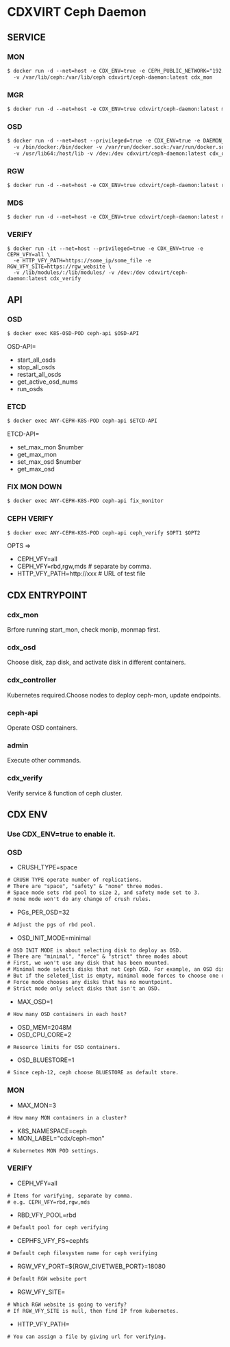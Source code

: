 # CDXVIRT Ceph Daemon

## SERVICE
### MON
```txt
$ docker run -d --net=host -e CDX_ENV=true -e CEPH_PUBLIC_NETWORK="192.168.0.0/24" \
  -v /var/lib/ceph:/var/lib/ceph cdxvirt/ceph-daemon:latest cdx_mon
```
### MGR
```txt
$ docker run -d --net=host -e CDX_ENV=true cdxvirt/ceph-daemon:latest mgr
```
### OSD
```txt
$ docker run -d --net=host --privileged=true -e CDX_ENV=true -e DAEMON_VERSION=cdxvirt/ceph-daemon:latest \
  -v /bin/docker:/bin/docker -v /var/run/docker.sock:/var/run/docker.sock \
  -v /usr/lib64:/host/lib -v /dev:/dev cdxvirt/ceph-daemon:latest cdx_osd
```
### RGW
```txt
$ docker run -d --net=host -e CDX_ENV=true cdxvirt/ceph-daemon:latest rgw
```
### MDS
```txt
$ docker run -d --net=host -e CDX_ENV=true cdxvirt/ceph-daemon:latest mds
```
### VERIFY
```
$ docker run -it --net=host --privileged=true -e CDX_ENV=true -e CEPH_VFY=all \
  -e HTTP_VFY_PATH=https://some_ip/some_file -e RGW_VFY_SITE=https://rgw_website \
  -v /lib/modules/:/lib/modules/ -v /dev:/dev cdxvirt/ceph-daemon:latest cdx_verify
```

## API
### OSD
```txt
$ docker exec K8S-OSD-POD ceph-api $OSD-API
```
OSD-API=
- start_all_osds
- stop_all_osds
- restart_all_osds
- get_active_osd_nums
- run_osds

### ETCD
```txt
$ docker exec ANY-CEPH-K8S-POD ceph-api $ETCD-API
```
ETCD-API=
- set_max_mon $number
- get_max_mon
- set_max_osd $number
- get_max_osd

### FIX MON DOWN
```txt
$ docker exec ANY-CEPH-K8S-POD ceph-api fix_monitor
```

### CEPH VERIFY
```txt
$ docker exec ANY-CEPH-K8S-POD ceph-api ceph_verify $OPT1 $OPT2
```
OPTS =>
- CEPH_VFY=all
- CEPH_VFY=rbd,rgw,mds # separate by comma.
- HTTP_VFY_PATH=http://xxx # URL of test file

## CDX ENTRYPOINT
### cdx_mon
Brfore running start_mon, check monip, monmap first.
### cdx_osd
Choose disk, zap disk, and activate disk in different containers.
### cdx_controller
Kubernetes required.Choose nodes to deploy ceph-mon, update endpoints.
### ceph-api
Operate OSD containers.
### admin
Execute other commands.
### cdx_verify
Verify service & function of ceph cluster.

## CDX ENV
### Use CDX_ENV=true to enable it.
### OSD
- CRUSH_TYPE=space
```txt
# CRUSH TYPE operate number of replications.
# There are "space", "safety" & "none" three modes.
# Space mode sets rbd pool to size 2, and safety mode set to 3.
# none mode won't do any change of crush rules.
```
- PGs_PER_OSD=32
```txt
# Adjust the pgs of rbd pool.
```
- OSD_INIT_MODE=minimal
```txt
# OSD INIT MODE is about selecting disk to deploy as OSD.
# There are "minimal", "force" & "strict" three modes about
# First, we won't use any disk that has been mounted.
# Minimal mode selects disks that not Ceph OSD. For example, an OSD disk from other won't be select.
# But if the seleted_list is empty, minimal mode forces to choose one disk.
# Force mode chooses any disks that has no mountpoint.
# Strict mode only select disks that isn't an OSD.
```
- MAX_OSD=1
```txt
# How many OSD containers in each host?
```
- OSD_MEM=2048M
- OSD_CPU_CORE=2
```txt
# Resource limits for OSD containers.
```
- OSD_BLUESTORE=1
```txt
# Since ceph-12, ceph choose BLUESTORE as default store.
```
### MON
- MAX_MON=3
```txt
# How many MON containers in a cluster?
```
- K8S_NAMESPACE=ceph
- MON_LABEL="cdx/ceph-mon"
```txt
# Kubernetes MON POD settings.
```
### VERIFY
- CEPH_VFY=all
```txt
# Items for varifying, separate by comma.
# e.g. CEPH_VFY=rbd,rgw,mds
```
- RBD_VFY_POOL=rbd
```txt
# Default pool for ceph verifying
```
- CEPHFS_VFY_FS=cephfs
```txt
# Default ceph filesystem name for ceph verifying
```
- RGW_VFY_PORT=${RGW_CIVETWEB_PORT}=18080
```txt
# Default RGW website port
```
- RGW_VFY_SITE=
```txt
# Which RGW website is going to verify?
# If RGW_VFY_SITE is null, then find IP from kubernetes.
```
- HTTP_VFY_PATH=
```txt
# You can assign a file by giving url for verifying.
```
